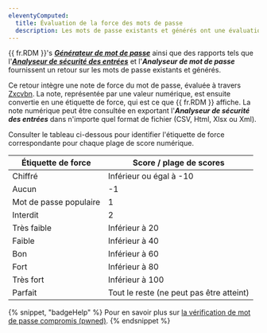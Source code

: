 ```yaml
---
eleventyComputed:
  title: Évaluation de la force des mots de passe
  description: Les mots de passe existants et générés ont une évaluation de force (valeur numérique) qui est ensuite traduite en une étiquette de force dans {{ fr.RDM }}.
---
```

{{ fr.RDM }}'s [***Générateur de mot de passe***](/rdm/windows/commands/tools/generators/password/) ainsi que des rapports tels que l'[***Analyseur de sécurité des entrées***](/rdm/windows/commands/tools/tools/entry-security-analyzer/) et l'***Analyseur de mot de passe*** fournissent un retour sur les mots de passe existants et générés.

Ce retour intègre une note de force du mot de passe, évaluée à travers [Zxcvbn](https://lowe.github.io/tryzxcvbn/). La note, représentée par une valeur numérique, est ensuite convertie en une étiquette de force, qui est ce que {{ fr.RDM }} affiche. La note numérique peut être consultée en exportant l'***Analyseur de sécurité des entrées*** dans n'importe quel format de fichier (CSV, Html, Xlsx ou Xml).

Consulter le tableau ci-dessous pour identifier l'étiquette de force correspondante pour chaque plage de score numérique.

| Étiquette de force           | Score / plage de scores      |
| ---------------------------- | ---------------------------- |
| Chiffré                      | Inférieur ou égal à -10      |
| Aucun                        | -1                           |
| Mot de passe populaire       | 1                            |
| Interdit                     | 2                            |
| Très faible                  | Inférieur à 20               |
| Faible                       | Inférieur à 40               |
| Bon                          | Inférieur à 60               |
| Fort                         | Inférieur à 80               |
| Très fort                    | Inférieur à 100              |
| Parfait                      | Tout le reste (ne peut pas être atteint) |

{% snippet, "badgeHelp" %}
Pour en savoir plus sur [la vérification de mot de passe compromis (pwned)](/rdm/kb/rdm-windows/how-to-articles/pwned-password-check/).
{% endsnippet %}
